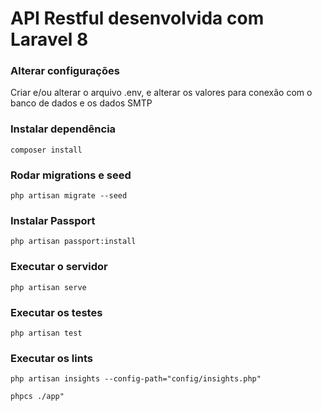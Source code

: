 # API Restful desenvolvida com Laravel 8

### Alterar configurações
Criar e/ou alterar o arquivo .env, e alterar os valores para conexão com o banco de dados e os dados SMTP

### Instalar dependência
`composer install`

### Rodar migrations e seed
`php artisan migrate --seed`

### Instalar Passport
`php artisan passport:install`

### Executar o servidor
`php artisan serve`

### Executar os testes
`php artisan test`

### Executar os lints
`php artisan insights --config-path="config/insights.php"`

`phpcs ./app"`
